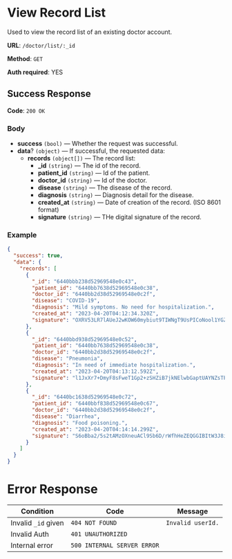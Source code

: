# View Record List

Used to view the record list of an existing doctor account.

**URL**: `/doctor/list/:_id`

**Method**: `GET`

**Auth required**: YES

## Success Response

**Code**: `200 OK`

### Body

- **success** `(bool)` &mdash; Whether the request was successful.
- **data**? `(object)` &mdash; If successful, the requested data:
  - **records** `(object[])` &mdash; The record list:
    - **\_id** `(string)` &mdash; The id of the record.
    - **patient_id** `(string)` &mdash; Id of the patient.
    - **doctor_id** `(string)` &mdash; Id of the doctor.
    - **disease** `(string)` &mdash; The disease of the record.
    - **diagnosis** `(string)` &mdash; Diagnosis detail for the disease.
    - **created_at** `(string)` &mdash; Date of creation of the record. (ISO 8601 format)
    - **signature** `(string)` &mdash; THe digital signature of the record.

### Example

```json
{
  "success": true,
  "data": {
    "records": [
      {
        "_id": "6440bbb238d52969548e0c43",
        "patient_id": "6440bb7638d52969548e0c38",
        "doctor_id": "6440bb2d38d52969548e0c2f",
        "disease": "COVID-19",
        "diagnosis": "Mild symptoms. No need for hospitalization.",
        "created_at": "2023-04-20T04:12:34.320Z",
        "signature": "OXRV53LR7lAUeJ2wKOW60mybiut9TIWNgT9UsPICoNool1YGZDrSFrNFjQkvKpahY9Qnn/gdQvejYdIEX3G7lN9jV91BJV5GdK4d6VmxeMvrimVr4dxuIIep9kNPHe2dwShVGz2QZFb3+hw9PSKnNV9of298F3aw+ixp86hvxOmGeSGM5zuLRN07kvDt8zw/uKPQIwku5KJEjBpkpxfdOqDEbsAC3mXrTEXHMF0lzGA15huSp2bgLKgbPnXvQwwiycRE9ky7BnuF0jhle/hl8w/iVWW4R4zDFuAXKXgMa4Pg7gh+Hy+5J611a64nAPSp1OjG4+Elzss8D9PaJ9x/dw=="
      },
      {
        "_id": "6440bbd938d52969548e0c52",
        "patient_id": "6440bb7638d52969548e0c38",
        "doctor_id": "6440bb2d38d52969548e0c2f",
        "disease": "Pneumonia",
        "diagnosis": "In need of immediate hospitalization.",
        "created_at": "2023-04-20T04:13:12.592Z",
        "signature": "l1JxXr7+DmyF8sFweT1Gp2+zSHZiB7jkNElwbGaptUAYNZsTPNwTSVm42U4yUcH1z3oO3DZcNEQo1C+hLFR2NiVC0S2UNyiy7CaZlhzgEWF9Jy+SjXqAT0AyC1RozdzPHsauXg/1cDsJNpLxwIEudKj0qSZVnMVJwDN0VXbBQF5c1eCE1Il5mUKEotc5ROWPX33DU9Z2mll7qOlb+Jr7/gEjQSjfO2yEvQRzdR4RA4fy1ykhzcb346pWBuPzO57vxKS/QkfW3F1CnB3iUgKIUVwJhLRruqL7OqoBzj00EDyemBmjqFGYJzQz6HsFb4b6wnOgc/HvwO3nF+li9Ymp9w=="
      },
      {
        "_id": "6440bc1638d52969548e0c72",
        "patient_id": "6440bbf838d52969548e0c67",
        "doctor_id": "6440bb2d38d52969548e0c2f",
        "disease": "Diarrhea",
        "diagnosis": "Food poisoning.",
        "created_at": "2023-04-20T04:14:14.299Z",
        "signature": "S6oBba2/5s2tAMzOXneuACl9Sb6D/rWfhHeZEQGGIBItW3J8iVaH19cdwDTsMEVmuo+SHvi88CnG9qxuj8WVJ4Ro7/xcuC8cDuY3iQV63M50QTTxCVgwAnoQO1vZCOshMWjChQF283RpLYO0sa8ZYQWAAYtFsq+Vf85pHgTffjHLrK48bxqZse2WAC4wJtTSaDMNkjk7SiR6GYtMIcp2l3T4YgUONFPGmvCatX6GWBO5fSqg5NOJXT8AW9Elx6zvZD/6eRae+UnuXQBcd0j0a3ha+15UC0xTCntCLOoy33LZZUTCfIU+O3ymiTssO6GaT2xFTMQa5n8BtqIMmYfpAw=="
      }
    ]
  }
}
```

# Error Response

| **Condition**       | **Code**                    | **Message**       |
| ------------------- | --------------------------- | ----------------- |
| Invalid `_id` given | `404 NOT FOUND`             | `Invalid userId.` |
| Invalid Auth        | `401 UNAUTHORIZED`          |                   |
| Internal error      | `500 INTERNAL SERVER ERROR` |
